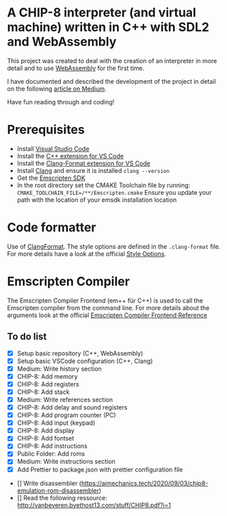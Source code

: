 # A CHIP-8 interpreter (and virtual machine) written in C++ with SDL2 and WebAssembly

This project was created to deal with the creation of an interpreter in more detail
and to use [WebAssembly](https://webassembly.org) for the first time.

I have documented and described the development of the project in detail on the
following [article on Medium](https://medium.com/@digit.sensitivee/how-i-created-my-first-interpreter-2e7c8749031d).

Have fun reading through and coding!

# Prerequisites

- Install [Visual Studio Code](https://code.visualstudio.com)
- Install the [C++ extension for VS Code](https://marketplace.visualstudio.com/items?itemName=ms-vscode.cpptools)
- Install the [Clang-Format extension for VS Code](https://marketplace.visualstudio.com/items?itemName=xaver.clang-format)
- Install [Clang](https://clang.llvm.org) and ensure it is installed `clang --version`
- Get the [Emscripten SDK](https://emscripten.org/docs/getting_started/downloads.html)
- In the root directory set the CMAKE Toolchain file by running: `CMAKE_TOOLCHAIN_FILE=/**/Emscripten.cmake` Ensure you update your path with the location of your emsdk installation location

# Code formatter

Use of [ClangFormat](https://clang.llvm.org/docs/ClangFormat.html). The style options are defined in the `.clang-format` file. For more details have a look at the official [Style Options](https://clang.llvm.org/docs/ClangFormatStyleOptions.html).

# Emscripten Compiler

The Emscripten Compiler Frontend (em++ für C++) is used to call the
Emscripten compiler from the command line.
For more details about the arguments look at the official
[Emscripten Compiler Frontend Reference](https://emscripten.org/docs/tools_reference/emcc.html#emcc-o2)

## To do list

- [x] Setup basic repository (C++, WebAssembly)
- [x] Setup basic VSCode configuration (C++, Clang)
- [x] Medium: Write history section
- [x] CHIP-8: Add memory
- [x] CHIP-8: Add registers
- [x] CHIP-8: Add stack
- [x] Medium: Write references section
- [x] CHIP-8: Add delay and sound registers
- [x] CHIP-8: Add program counter (PC)
- [x] CHIP-8: Add input (keypad)
- [x] CHIP-8: Add display
- [x] CHIP-8: Add fontset
- [x] CHIP-8: Add instructions
- [x] Public Folder: Add roms
- [x] Medium: Write instructions section
- [x] Add Prettier to package.json with prettier configuration file
- [] Write disassembler (https://aimechanics.tech/2020/09/03/chip8-emulation-rom-disassembler)
- [] Read the following ressource: http://vanbeveren.byethost13.com/stuff/CHIP8.pdf?i=1
